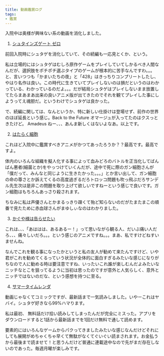 ```yaml
---
title: 動画鑑賞ログ
tags:
- 鑑賞
---
```


入院中は奥様が興味ない系の動画を消化しました。

1. [シュタインズゲート ゼロ](https://www.netflix.com/title/80991654)

前回入院時にシュタゲを消化していて、その続編も一応見とくか、という。

私は立場的にはシュタゲはむしろ原作ゲームをプレイしていてしかるべき人間なんだが、選択肢をポチポチ選ぶタイプのゲームが根本的に苦手なんですわ。。。と、言いつつも「かまいたちの夜」と「428」はきっちりコンプリートしたし、やはり名作は良い。この時代に生きていてプレイしないのは損だというのはわかっている、わかっているのだよ。。。だが結局シュタゲはプレイしないまま放置してたらまあまあ出来の良いアニメ版が出てきたのでそれを観てプレイした事にしようってえ魂胆だ。というわけでシュタゲは良かった。

で、続編に関しては、なんというか、特に新しい仕掛けは登場せず、前作の世界のほぼ延長という感じ。Back to the Future
オマージュが入ってたのはクスっときたけど。 Amadeus ねー、、、あんま新しくはないよなあ。以上です。

2. [はたらく細胞](https://www.netflix.com/title/81028791)

これほど入院中に鑑賞すべきアニメがかつてあったろうか？？最高です。最高ですよ。

体内のいろんな組織を擬人化する事によって血みどろのバトルを正当化してばんばん悪者(細菌とか)をやっつけていくんだが、途中で死に際のガン細胞さんが「僕だって、みんなと同じように生きたかった。。。」とか言い出して、ガン細胞の命の尊さとか訴えてくるの高度過ぎるだろトロッコ問題も吹っ飛ぶだろサンデル先生次は是非この問題を取り上げて欲しいですねーという感じで良いです。ガン細胞はもちろんあっさり殺されます。

ちなみに私は声優さんとかまるっきり疎くて殆ど知らないのだがたまたまこの順番で見たために赤血球さんがまゆしぃなのはわかりました。

3. [かぐや様は告らせたい](https://www.netflix.com/title/81061754)

これは、、、「あははは、あるあるー！」って思いながら観る人、だいぶ痛い人だろ、、、痛々しいだろ。。。という感じのアニメですね。。。まあ、私ですけどねすいませんね。

なんでこれを観る事になったかというと私の友人が勧めて来たんですけど、いや君がこれを勧めてくるっていう状況が全体的に面白すぎるみたいな感じになりがちなので人に勧める時は要注意ですね、いったいこれ誰が楽しむんだよみたいなニッチなとこを狙ってるように当初は思ったのですが意外と人気らしく、意外とニッチではないのだな、という感想を持つに至る。

4. [サマータイムレンダ](https://shonenjumpplus.com/episode/13932016480029133982)

動画じゃなくてコミックですが、最新話まで一気読みしました。いやーこれはヤバイ。シュタゲ好きなら99%ハマります。

私は最初、 無料話だけ拾い読みしてしまったんだが完全にミスった。アプリをダウンロードすると1話から最新話までを1回だけ無料で通して読めます。

要素的にはいろんなゲームからパクってきましたみたいな感じなんだけどそれにしても展開がめちゃくちゃ早くて無駄がなくてぐいぐい読まされます。お金払うから最後まで読ませて！と思うんだけど普通に連載途中なので先がまだ存在しないのであった。毎週月曜が楽しみです。
